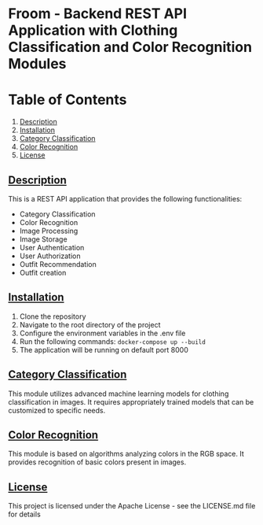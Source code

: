 # Froom - Backend REST API Application with Clothing Classification and Color Recognition Modules

Table of Contents
=================
1. [Description](#description)
2. [Installation](#installation)
3. [Category Classification](#Category-classification)
4. [Color Recognition](#color-recognition)
5. [License](#license)

## [Description](#dependencies)
This is a REST API application that provides the following functionalities:
- Category Classification
- Color Recognition
- Image Processing
- Image Storage
- User Authentication
- User Authorization
- Outfit Recommendation
- Outfit creation

## [Installation](#installation)
1. Clone the repository
2. Navigate to the root directory of the project
3. Configure the environment variables in the .env file
4. Run the following commands:
```docker-compose up --build```
5. The application will be running on default port 8000

## [Category Classification](#Category-classification)
This module utilizes advanced machine learning models for clothing classification in images. It requires appropriately trained models that can be customized to specific needs.

## [Color Recognition](#color-recognition)
This module is based on algorithms analyzing colors in the RGB space. It provides recognition of basic colors present in images.

## [License](#license)
This project is licensed under the Apache License - see the LICENSE.md file for details